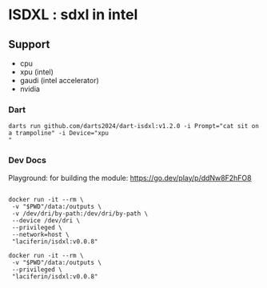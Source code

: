 # ISDXL : sdxl in intel

## Support

- cpu
- xpu (intel)
- gaudi (intel accelerator)
- nvidia

### Dart

```
darts run github.com/darts2024/dart-isdxl:v1.2.0 -i Prompt="cat sit on a trampoline" -i Device="xpu
"
```

### Dev Docs

Playground: for building the module: https://go.dev/play/p/ddNw8F2hFO8

```shell

docker run -it --rm \
 -v "$PWD"/data:/outputs \
 -v /dev/dri/by-path:/dev/dri/by-path \
 --device /dev/dri \
 --privileged \
 --network=host \
 "laciferin/isdxl:v0.0.8"

docker run -it --rm \
 -v "$PWD"/data:/outputs \
 --privileged \
 "laciferin/isdxl:v0.0.8"

```

